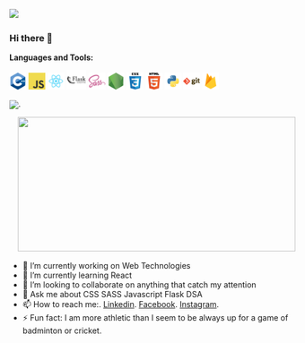 ![](https://komarev.com/ghpvc/?username=vibhubhatia007&color=green)
### Hi there 👋

<!--
**vibhubhatia007/vibhubhatia007** is a ✨ _special_ ✨ repository because its `README.md` (this file) appears on your GitHub profile.

Here are some ideas to get you started:

- 🔭 I’m currently working on ...
- 🌱 I’m currently learning ...
- 👯 I’m looking to collaborate on ...
- 🤔 I’m looking for help with ...
- 💬 Ask me about ...
- 📫 How to reach me: ...
- 😄 Pronouns: ...
- ⚡ Fun fact: ...
-->
**Languages and Tools:**  

<code><img height="30" src="https://raw.githubusercontent.com/github/explore/80688e429a7d4ef2fca1e82350fe8e3517d3494d/topics/cpp/cpp.png"></code>
<code><img height="30" src="https://raw.githubusercontent.com/github/explore/80688e429a7d4ef2fca1e82350fe8e3517d3494d/topics/javascript/javascript.png"></code>
<code><img height="30" src="https://raw.githubusercontent.com/github/explore/80688e429a7d4ef2fca1e82350fe8e3517d3494d/topics/react/react.png"></code>
<code><img height="35" src="https://raw.githubusercontent.com/github/explore/80688e429a7d4ef2fca1e82350fe8e3517d3494d/topics/flask/flask.png"></code>
<code><img height="30" src="https://raw.githubusercontent.com/github/explore/80688e429a7d4ef2fca1e82350fe8e3517d3494d/topics/sass/sass.png"></code>
<code><img height="30" src="https://raw.githubusercontent.com/github/explore/80688e429a7d4ef2fca1e82350fe8e3517d3494d/topics/nodejs/nodejs.png"></code>
<code><img height="30" src="https://raw.githubusercontent.com/github/explore/80688e429a7d4ef2fca1e82350fe8e3517d3494d/topics/css/css.png"></code>
<code><img height="30" src="https://raw.githubusercontent.com/github/explore/80688e429a7d4ef2fca1e82350fe8e3517d3494d/topics/html/html.png"></code>
<code><img height="30" src="https://raw.githubusercontent.com/github/explore/80688e429a7d4ef2fca1e82350fe8e3517d3494d/topics/python/python.png"></code>
<code><img height="30" src="https://raw.githubusercontent.com/github/explore/80688e429a7d4ef2fca1e82350fe8e3517d3494d/topics/git/git.png"></code>
<code><img height="30" src="https://raw.githubusercontent.com/github/explore/80688e429a7d4ef2fca1e82350fe8e3517d3494d/topics/firebase/firebase.png"></code>


<img align="center" src="https://github-readme-stats.vercel.app/api?username=vibhubhatia007&count_private=true&show_icons=true&title_color=52eb34&icon_color=52eb34" />.


<img  style="padding-left:15px;width:495px;height:240px" src="https://github-readme-stats.vercel.app/api/top-langs/?username=vibhubhatia007&hide=Jupyter%20Notebook&langs_count=6&layout=compact&exclude_repo=LeoClubBitMesraWebsite,parkinson,,BlogingWebsite,vibhubhatia007.github.io">

- 🔭 I’m currently working on Web Technologies
- 🌱 I’m currently learning React
- 👯 I’m looking to collaborate on anything that catch my attention
- 💬 Ask me about CSS SASS Javascript Flask DSA
- 📫 How to reach me:.
[Linkedin](https://www.linkedin.com/in/vibhu-bhatia-483629167/).
[Facebook](https://www.facebook.com/profile.php?id=100008940287252).
[Instagram](https://www.instagram.com/vibhu.669/).
- ⚡ Fun fact: I am more athletic than I seem to be always up for a game of badminton or cricket.
